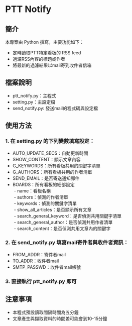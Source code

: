 # PTT Notify

## 簡介  

本專案由 Python 撰寫，主要功能如下：  
- 定時讀取PTT特定看板的 RSS feed  
- 過濾RSS內容的標題或作者  
- 將最新的過濾結果以mail寄到收件者信箱  

## 檔案說明  

- ptt_notify.py：主程式  
- setting.py：主設定檔  
- send_notify.py: 發送mail的程式碼與設定檔  

## 使用方法  

### 1. 在 setting.py 的下列變數填寫設定：
- AUTO_UPDATE_SECS：自動更新時間  
- SHOW_CONTENT：顯示文章內容  
- G_KEYWORDS：所有看板共用的關鍵字清單  
- G_AUTHORS：所有看板共用的作者清單  
- SEND_EMAIL：是否寄送通知郵件  
- BOARDS：所有看板的細部設定  
  - name：看板名稱  
  - authors：偵測的作者清單  
  - keywords：偵測的關鍵字清單  
  - show_all_articles：是否顯示所有文章  
  - search_general_keyword：是否偵測共用關鍵字清單  
  - search_general_author：是否偵測共用作者清單  
  - search_content：是否偵測共用文章內的關鍵字  

### 2. 在 send_notify.py 填寫mail寄件者與收件者資訊：
- FROM_ADDR：寄件者mail  
- TO_ADDR：收件者mail  
- SMTP_PASSWD：收件者mail帳號  

### 3. 直接執行 ptt_notify.py 即可
  

## 注意事項  
- 本程式預設讀取間隔時間為五分鐘
- 文章產生與擷取資料的時間差可能會到10-15分鐘
